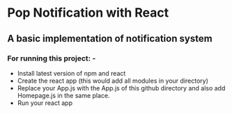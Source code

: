 # Pop Notification with React

## A basic implementation of notification system

### For running this project: -
- Install latest version of npm and react
- Create the react app (this would add all modules in your directory)
- Replace your App.js with the App.js of this github directory and also add Homepage.js in the same place.
- Run your react app
